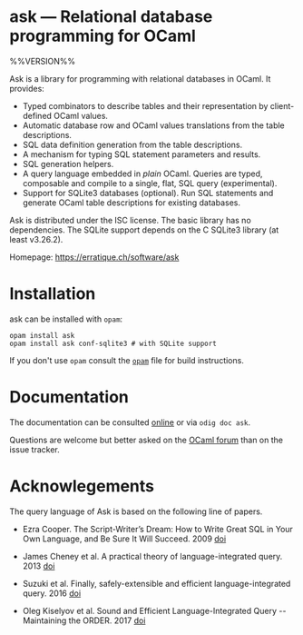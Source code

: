 ask — Relational database programming for OCaml
===============================================
%%VERSION%%

Ask is a library for programming with relational databases in OCaml.
It provides:

* Typed combinators to describe tables and their representation 
  by client-defined OCaml values.
* Automatic database row and OCaml values translations from 
  the table descriptions.
* SQL data definition generation from the table descriptions.
* A mechanism for typing SQL statement parameters and results.
* SQL generation helpers.
* A query language embedded in *plain* OCaml. Queries are typed,
  composable and compile to a single, flat, SQL query (experimental).
* Support for SQLite3 databases (optional). Run SQL statements 
  and generate OCaml table descriptions for existing databases.

Ask is distributed under the ISC license. The basic library has no
dependencies. The SQLite support depends on the C SQLite3 library (at
least v3.26.2).

Homepage: https://erratique.ch/software/ask

# Installation

ask can be installed with `opam`:

    opam install ask
    opam install ask conf-sqlite3 # with SQLite support

If you don't use `opam` consult the [`opam`](opam) file for build
instructions.

# Documentation

The documentation can be consulted [online][doc] or via `odig doc ask`.

Questions are welcome but better asked on the [OCaml forum][ocaml-forum] 
than on the issue tracker.

[doc]: https://erratique.ch/software/ask/doc
[ocaml-forum]: https://discuss.ocaml.org/

# Acknowlegements

The query language of Ask is based on the following line of papers.

* Ezra Cooper. The Script-Writer’s Dream: How to Write Great SQL in Your 
  Own Language, and Be Sure It Will Succeed. 2009 
  [doi](https://doi.org/10.1007/978-3-642-03793-1_3)
  
* James Cheney et al. A practical theory of language-integrated query. 2013
  [doi](https://doi.org/10.1145/2544174.2500586)

* Suzuki et al. Finally, safely-extensible and efficient language-integrated 
  query. 2016 
  [doi](https://doi.org/10.1145/2847538.2847542)
  
* Oleg Kiselyov et al. Sound and Efficient Language-Integrated Query -- 
  Maintaining the ORDER. 2017 
  [doi](https://doi.org/10.1007/978-3-319-71237-6_18)
